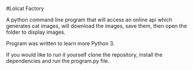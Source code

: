 #Lolcat Factory

A python command line program that will access an online api which generates cat images, will download the images, save them, then open the folder to display images.

Program was written to learn more Python 3.

If you would like to run it yourself clone the repository, install the dependencies and run the program.py file. 